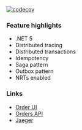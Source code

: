 [![codecov](https://codecov.io/gh/jbw/TooBigToFailBurgerShop/branch/main/graph/badge.svg?token=4FB88IONQC)](https://codecov.io/gh/jbw/TooBigToFailBurgerShop)

### Feature highlights
* .NET 5
* Distributed tracing
* Distributed transactions
* Idempotency
* Saga pattern
* Outbox pattern
* NRTs enabled

### Links

* [Order UI](https://localhost:6968/)
* [Orders API](http://localhost:6969/swagger/index.html)
* [Jaeger](http://localhost:16686/)
